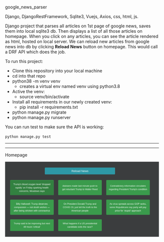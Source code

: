 google_news_parser

Django, DjangoRestFramework, Sqlite3, Vuejs, Axios, css, html, js.

Django project that parses all articles on 1st page of google news, saves them into local sqlite3 db.
Then displays a list of all those articles on homepage. When you click on any articles, you can 
see the article rendered as html, hosted on local server. We can reload new articles from google news into db
by clicking **Reload News** button on homepage. This would call a DRF API which does the job.

To run this project:

* Clone this repository into your local machine
* cd into that repo
* python38 -m venv venv 
  *  creates a virtual env named venv using python3.8
* Active the venv:
  * source venv/bin/activate
* Install all requirements in our newly created venv:
  * pip install -r requirements.txt
* python manage.py migrate
* python manage.py runserver

You can run test to make sure the API is working:

`python manage.py test`

---
--- 
<div >
<p>Homepage</p>
<img src="https://raw.githubusercontent.com/aseem-hegshetye/google_news_parser/main/images/homepage.png" alt=""
    width="1000">
</div>
